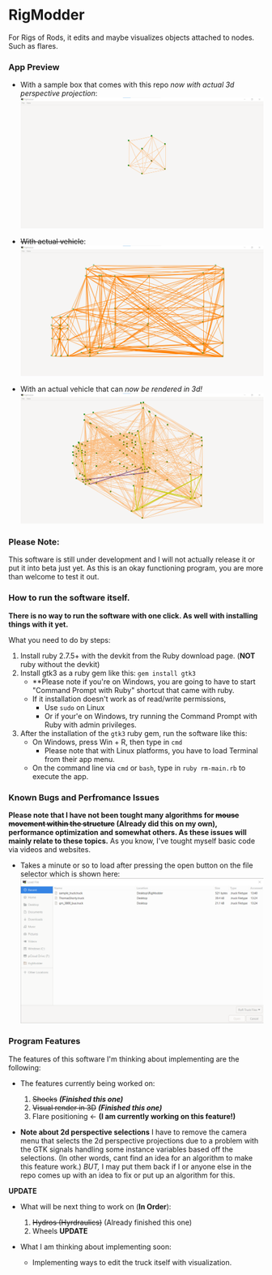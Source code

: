 # RigModder
For Rigs of Rods, it edits and maybe visualizes objects attached to nodes. Such as flares.

### App Preview

- With a sample box that comes with this repo *now with actual 3d perspective projection*:
![main_app_window_1](./rm_screenshots/app_preview.png)

- ~~With actual vehicle~~:
![main_app_window_2](./rm_screenshots/app_preview_2.png)

- With an actual vehicle that can *now be rendered in 3d!*
![main_app_window_3](./rm_screenshots/app_preview_3.png)

### Please Note:
This software is still under development and I will not actually release it or put it into beta just yet. As this is an okay functioning program, you are more than welcome to test it out.

### How to run the software itself.

**There is no way to run the software with one click. As well with installing things with it yet.**

What you need to do by steps:

1. Install ruby 2.7.5+ with the devkit from the Ruby download page. (**NOT** ruby without the devkit)
1. Install gtk3 as a ruby gem like this: `gem install gtk3`
	- **Please note if you're on Windows, you are going to have to start "Command Prompt with Ruby" shortcut that came with ruby.
	- If it installation doesn't work as of read/write permissions, 
		- Use `sudo` on Linux
		- Or if your'e on Windows, try running the Command Prompt with Ruby with admin privileges.
1. After the installation of the `gtk3` ruby gem, run the software like this:
	- On Windows, press Win + R, then type in ``cmd``
		- Please note that with Linux platforms, you have to load Terminal from their app menu.
	- On the command line via `cmd` or `bash`, type in `ruby rm-main.rb` to execute the app.

### Known Bugs and Perfromance Issues
**Please note that I have not been tought many algorithms for ~~mouse movement within the structure~~ (Already did this on my own), performance optimization and somewhat others. As these issues will mainly relate to these topics.** As you know, I've tought myself basic code via videos and websites.

- Takes a minute or so to load after pressing the open button on the file selector which is shown here:
![the_file_chooser](./rm_screenshots/file_loader.png)

### Program Features
The features of this software I'm thinking about implementing are the following:

- The features currently being worked on:
	1. ~~Shocks~~ ***(Finished this one)***
	1. ~~Visual render in 3D~~ ***(Finished this one)***
	1. Flare positioning <- **(I am currently working on this feature!)** 

- **Note about 2d perspective selections**
	I have to remove the camera menu that selects the 2d perspective projections due to a problem with the GTK signals handling some instance variables based off the selections. (In other words, cant find an idea for an algorithm to make this feature work.) *BUT,* I may put them back if I or anyone else in the repo comes up with an idea to fix or put up an algorithm for this.

**UPDATE**
- What will be next thing to work on (**In Order**):
	1. ~~Hydros (Hyrdraulics)~~ (Already finished this one)
	1. Wheels
**UPDATE**
	
- What I am thinking about implementing soon:
	- Implementing ways to edit the truck itself with visualization.